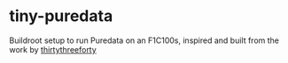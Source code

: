 # tiny-puredata
Buildroot setup to run Puredata on an F1C100s, inspired and built from the work by [thirtythreeforty](https://github.com/thirtythreeforty/businesscard-linux)
